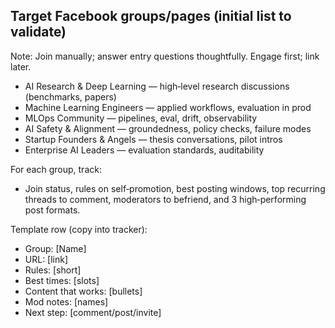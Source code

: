 ## Target Facebook groups/pages (initial list to validate)

Note: Join manually; answer entry questions thoughtfully. Engage first; link later.

- AI Research & Deep Learning — high‑level research discussions (benchmarks, papers)
- Machine Learning Engineers — applied workflows, evaluation in prod
- MLOps Community — pipelines, eval, drift, observability
- AI Safety & Alignment — groundedness, policy checks, failure modes
- Startup Founders & Angels — thesis conversations, pilot intros
- Enterprise AI Leaders — evaluation standards, auditability

For each group, track:
- Join status, rules on self‑promotion, best posting windows, top recurring threads to comment, moderators to befriend, and 3 high‑performing post formats.

Template row (copy into tracker):
- Group: [Name]
- URL: [link]
- Rules: [short]
- Best times: [slots]
- Content that works: [bullets]
- Mod notes: [names]
- Next step: [comment/post/invite]


